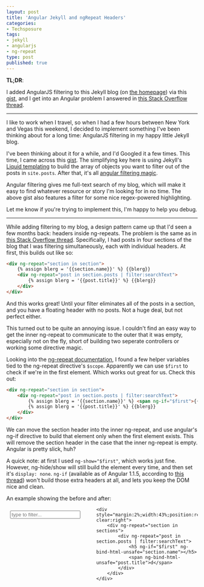 ```yaml
---
layout: post
title: 'Angular Jekyll and ngRepeat Headers'
categories:
- Techsposure
tags:
- jekyll
- angularjs
- ng-repeat
type: post
published: true
---
```


**TL;DR**:

I added AngularJS filtering to this Jekyll blog (on [the homepage](/)) via this [gist](https://gist.github.com/RainerAtSpirit/3076150), and I get into an Angular problem I answered in [this Stack Overflow thread](http://stackoverflow.com/questions/17652665/angularjs-hide-parent-element-if-children-loop-is-empty-filtered).

***

I like to work when I travel,
so when I had a few hours between New York and Vegas this weekend,
I decided to implement something I've been thinking about for a long time:
AngularJS filtering in my happy little Jekyll blog.

I've been thinking about it for a while,
and I'd Googled it a few times.
This time, I came across this [gist](https://gist.github.com/RainerAtSpirit/3076150).
The simplifying key here is using Jekyll's [Liquid templating](http://liquidmarkup.org/)
to build the array of objects you want to filter out of the posts in `site.posts`.
After that, it's all [angular filtering magic](http://docs.angularjs.org/api/ng.filter:filter).

Angular filtering gives me full-text search of my blog,
which will make it easy to find whatever resource or story I'm looking for in no time.
The above gist also features a filter for some nice regex-powered highlighting.

Let me know if you're trying to implement this,
I'm happy to help you debug.

***

While adding filtering to my blog,
a design pattern came up that I'd seen a few months back:
headers inside ng-repeats. 
The problem is the same as in [this Stack Overflow thread](http://stackoverflow.com/questions/17652665/angularjs-hide-parent-element-if-children-loop-is-empty-filtered).
Specifically, I had posts in four sections of the blog that I was filtering simultaneously,
each with individual headers. 
At first, this builds out like so:

```html
<div ng-repeat="section in section">
	{% assign blerg = '{{section.name}}' %} {{blerg}}
	<div ng-repeat="post in section.posts | filter:searchText">
		{% assign blerg = '{{post.title}}' %} {{blerg}}
	</div>
</div>
```

And this works great!
Until your filter eliminates all of the posts in a section,
and you have a floating header with no posts. 
Not a huge deal, but not perfect either.

This turned out to be quite an annoying issue.
I couldn't find an easy way to get the inner ng-repeat to communicate to the outer that it was empty,
especially not on the fly,
short of building two seperate controllers or working some directive magic.

Looking into the [ng-repeat documentation](http://docs.angularjs.org/api/ng.directive:ngRepeat),
I found a few helper variables tied to the ng-repeat directive's `$scope`.
Apparently we can use `$first` to check if we're in the first element.
Which works out great for us.
Check this out:

```html
<div ng-repeat="section in section">
	<div ng-repeat="post in section.posts | filter:searchText">
		{% assign blerg = '{{section.name}}' %} <span ng-if="$first">{{blerg}}</span>
		{% assign blerg = '{{post.title}}' %} {{blerg}}
	</div>
</div>
```

We can move the section header into the inner ng-repeat,
and use angular's ng-if directive to build that element only when the first element exists.
This will remove the section header in the case that the inner ng-repeat is empty.
Angular is pretty slick, huh?

A quick note: at first I used `ng-show="$first"`, 
which works just fine.
However, ng-hide/show will still build the element every time, 
and then set it's `display: none`.
`ng-if` (available as of Angular 1.1.5, according to [this thread](http://stackoverflow.com/questions/16777152/angularjs-ng-if-boolean-condition-doesnt-work))
won't build those extra headers at all,
and lets you keep the DOM nice and clean.

An example showing the before and after:

<script type="text/javascript" src="https://ajax.googleapis.com/ajax/libs/angularjs/1.1.5/angular.min.js"></script>
<script type="text/javascript" src="../js/jekyll-search-controller.js"></script>

<div ng-app="JekyllDemoApp" ng-controller="JekyllDemoCtrl">
	<input type="text" style="margin:10px;float:left" ng-model="searchText" placeholder="type to filter...">
	<div style="margin:2%;width:43%;position:relative;float:left; clear:both">
		<div ng-repeat="section in sections">
			<h5 ng-bind-html-unsafe="section.name"></h5>
			<div ng-repeat="post in section.posts | filter:searchText">
				<span ng-bind-html-unsafe="post.title"></span>
			</div>
		</div>
	</div>

	<div style="margin:2%;width:43%;position:relative;float:right; clear:right">
		<div ng-repeat="section in sections">
			<div ng-repeat="post in section.posts | filter:searchText">
				<h5 ng-if="$first" ng-bind-html-unsafe="section.name"></h5>
				<span ng-bind-html-unsafe="post.title">d</span>
			</div>
		</div>
	</div>
</div>